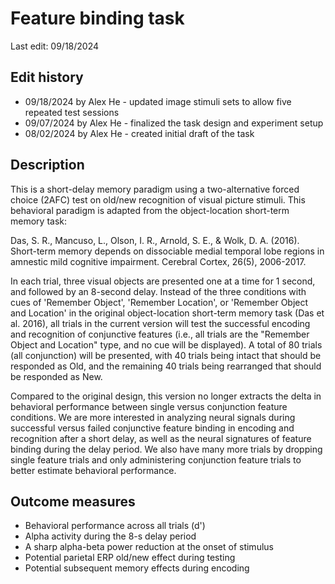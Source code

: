 # Feature binding task
Last edit: 09/18/2024

## Edit history
- 09/18/2024 by Alex He - updated image stimuli sets to allow five repeated test sessions
- 09/07/2024 by Alex He - finalized the task design and experiment setup
- 08/02/2024 by Alex He - created initial draft of the task

## Description
This is a short-delay memory paradigm using a two-alternative forced choice (2AFC) test on old/new recognition of visual picture stimuli. This behavioral paradigm is adapted from the object-location short-term memory task:

Das, S. R., Mancuso, L., Olson, I. R., Arnold, S. E., & Wolk, D. A. (2016). Short-term memory depends on dissociable medial temporal lobe regions in amnestic mild cognitive impairment. Cerebral Cortex, 26(5), 2006-2017.

In each trial, three visual objects are presented one at a time for 1 second, and followed by an 8-second delay. Instead of the three conditions with cues of 'Remember Object', 'Remember Location', or 'Remember Object and Location' in the original object-location short-term memory task (Das et al. 2016), all trials in the current version will test the successful encoding and recognition of conjunctive features (i.e., all trials are the "Remember Object and Location" type, and no cue will be displayed). A total of 80 trials (all conjunction) will be presented, with 40 trials being intact that should be responded as Old, and the remaining 40 trials being rearranged that should be responded as New.

Compared to the original design, this version no longer extracts the delta in behavioral performance between single versus conjunction feature conditions. We are more interested in analyzing neural signals during successful versus failed conjunctive feature binding in encoding and recognition after a short delay, as well as the neural signatures of feature binding during the delay period. We also have many more trials by dropping single feature trials and only administering conjunction feature trials to better estimate behavioral performance.

## Outcome measures
- Behavioral performance across all trials (d')
- Alpha activity during the 8-s delay period
- A sharp alpha-beta power reduction at the onset of stimulus
- Potential parietal ERP old/new effect during testing
- Potential subsequent memory effects during encoding
